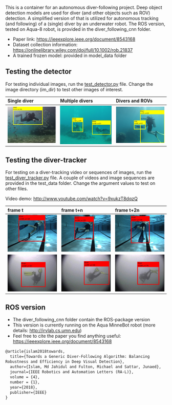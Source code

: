 This is a container for an autonomous diver-following project. Deep object detection models are used for diver (and other objects such as ROV) detection. A simplified version of that is utilized for autonomous tracking (and following) of a (single) diver by an underwater robot. The ROS version, tested on Aqua-8 robot, is provided in the diver_following_cnn folder.

- Paper link:  https://ieeexplore.ieee.org/document/8543168
- Dataset collection information:  https://onlinelibrary.wiley.com/doi/full/10.1002/rob.21837 
- A trained frozen model: provided in model_data folder

## Testing the detector
For testing individual images, run the [test_detector.py](test_detector.py) file. Change the image directory (im_dir) to test other images of interest.

| Single diver | Multiple divers | Divers and ROVs | 
|:--------------------|:--------------------|:----------------|
| ![det-7](/test_data/res/6.jpg) | ![det-7](/test_data/res/7.jpg)     | ![det-1](/test_data/res/1.jpg) |


## Testing the diver-tracker 
For testing on a diver-tracking video or sequences of images, run the [test_diver_tracker.py](test_diver_tracker.py) file. A couple of videos and image sequences are provided in the test_data folder. Change the argument values to test on other files.


Video demo: http://www.youtube.com/watch?v=9xukzT8dqzQ

| frame t | frame t+n | frame t+2n | 
|:--------------------|:----------------|:----------------
| ![det-86](/test_data/res/86.jpg)     | ![det-96](/test_data/res/96.jpg) |   ![det-106](/test_data/res/106.jpg) | 
| ![det-1118](/test_data/res/1118.jpg)     | ![det-1138](/test_data/res/1138.jpg) |   ![det-1158](/test_data/res/1158.jpg) | 




## ROS version
- The diver_following_cnn folder contain the ROS-package version 
- This version is currently running on the Aqua MinneBot robot (more details: http://irvlab.cs.umn.edu)
- Feel free to cite the paper you find anything useful:  https://ieeexplore.ieee.org/document/8543168
```
@article{islam2018towards,
  title={Towards a Generic Diver-Following Algorithm: Balancing Robustness and Efficiency in Deep Visual Detection},
  author={Islam, Md Jahidul and Fulton, Michael and Sattar, Junaed},
  journal={IEEE Robotics and Automation Letters (RA-L)},
  volume = {4},
  number = {1},
  year={2018},
  publisher={IEEE}
}
```
